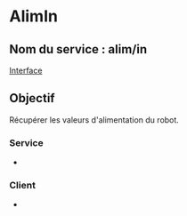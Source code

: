 ﻿# AlimIn

## Nom du service : **alim/in**
[Interface](AlimIn-Service-Interface.md)

## Objectif
Récupérer les valeurs d'alimentation du robot.

### Service
- [](PCB-Alim-Interface-Node.md)

### Client
- 
